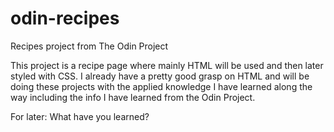 # odin-recipes
Recipes project from The Odin Project

This project is a recipe page where mainly HTML will be used and then later styled with CSS. I already have a pretty good grasp on HTML and will be doing these projects with the applied knowledge I have learned along the way including the info I have learned from the Odin Project.

For later:
    What have you learned?